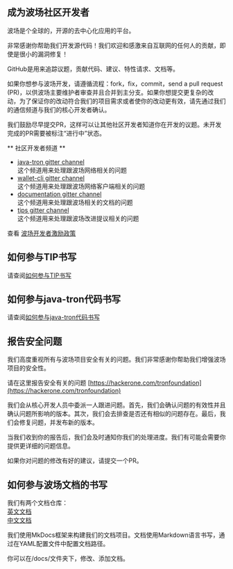 ## 成为波场社区开发者

波场是个全球的，开源的去中心化应用的平台。

非常感谢你帮助我们开发源代码！我们欢迎和感激来自互联网的任何人的贡献，即使是很小的漏洞修复！

GitHub是用来追踪议题，贡献代码、建议、特性请求、文档等。

如果你想参与波场开发，请遵循流程：fork，fix，commit，send a pull request (PR)，以供波场主要维护者审查并且合并到主分支。如果你想提交更复杂的改动，为了保证你的改动符合我们的项目需求或者使你的改动更有效，请先通过我们的通信频道与我们的核心开发者确认。

我们鼓励尽早提交PR，这样可以让其他社区开发者知道你在开发的议题。未开发完成的PR需要被标注“进行中”状态。

** 社区开发者频道 **
  
* [java-tron gitter channel](https://gitter.im/tronprotocol/allcoredev)   
这个频道用来处理跟波场网络相关的问题     
* [wallet-cli gitter channel](https://gitter.im/tronprotocol/wallet-cli)  
这个频道用来处理跟波场网络客户端相关的问题     
* [documentation gitter channel](https://gitter.im/tronprotocol/documentation)  
这个频道用来处理跟波场相关的文档的问题   
* [tips gitter channel](https://gitter.im/tronprotocol/TIPs)   
这个频道用来处理跟波场改进提议相关的问题  
  

查看 [波场开发者激励政策](incentives.md)


## 如何参与TIP书写

请查阅[如何参与TIP书写](./tips.md)


## 如何参与java-tron代码书写

请查阅[如何参与java-tron代码书写](./java-tron.md)

## 报告安全问题  

我们高度重视所有与波场项目安全有关的问题。我们非常感谢你帮助我们增强波场项目的安全性。  
  
请在这里报告安全有关的问题 [https://hackerone.com/tronfoundation](https://hackerone.com/tronfoundation)  

我们会从核心开发人员中委派一人跟进问题。首先，我们会确认问题的有效性并且确认问题所影响的版本。其次，我们会去排查是否还有相似的问题存在。最后，我们会修复问题，并发布新的版本。  

当我们收到你的报告后，我们会及时通知你我们的处理进度。我们有可能会需要你提供更详细的问题信息。   

如果你对问题的修改有好的建议，请提交一个PR。  

## 如何参与波场文档的书写

我们有两个文档仓库：  
[英文文档](https://github.com/tronprotocol/documentation-EN)     
[中文文档](https://github.com/tronprotocol/documentation-ZH)     

我们使用MkDocs框架来构建我们的文档项目。文档使用Markdown语言书写，通过在YAML配置文件中配置文档路径。

你可以在/docs/文件夹下，修改、添加文档。